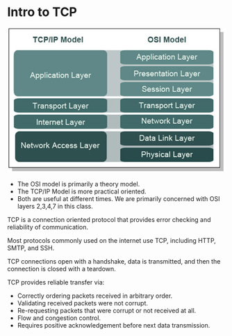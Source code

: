 # Intro to TCP

![](/assets/tcp.png)

* The OSI model is primarily a theory model.
* The TCP/IP Model is more practical oriented.
* Both are useful at different times. We are primarily concerned with OSI layers 2,3,4,7 in this class.

TCP is a connection oriented protocol that provides error checking and reliability of communication.



Most protocols commonly used on the internet use TCP, including HTTP, SMTP, and SSH.



TCP connections open with a handshake, data is transmitted, and then the connection is closed with a teardown.



TCP provides reliable transfer via:

* Correctly ordering packets received in arbitrary order.
* Validating received packets were not corrupt.
* Re-requesting packets that were corrupt or not received at all.
* Flow and congestion control.
* Requires positive acknowledgement before next data transmission.



